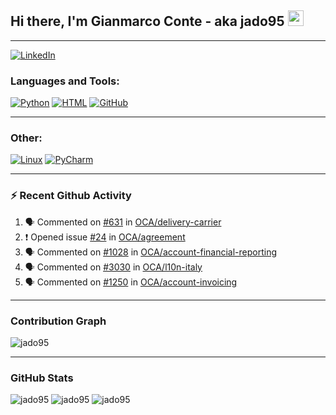 ## Hi there, I'm Gianmarco Conte - aka jado95 <img src="https://media.giphy.com/media/hvRJCLFzcasrR4ia7z/giphy.gif" width="25px">

---
[![LinkedIn](https://img.shields.io/badge/LinkedIn-0077B5?style=for-the-badge&logo=linkedin&logoColor=white)](https://www.linkedin.com/in/gianmarco-conte-591a08106)

### Languages and Tools:

[![Python](https://img.shields.io/badge/Python-3776AB?style=for-the-badge&logo=python&logoColor=white)](https://www.python.org)
[![HTML](https://img.shields.io/badge/HTML5-E34F26?style=for-the-badge&logo=html5&logoColor=white)](https://developer.mozilla.org/en-US/docs/Web/HTML)
[![GitHub](https://img.shields.io/badge/GitHub-100000?style=for-the-badge&logo=github&logoColor=white)](https://github.com/jado95)

---

### Other:

[![Linux](https://img.shields.io/badge/Linux-FCC624?style=for-the-badge&logo=linux&logoColor=black)](https://www.linux.org)
[![PyCharm](https://img.shields.io/badge/pycharm-143?style=for-the-badge&logo=pycharm&logoColor=black&color=black&labelColor=green)](https://www.jetbrains.com/pycharm)

---

### ⚡ Recent  Github Activity

<!--START_SECTION:activity-->
1. 🗣 Commented on [#631](https://github.com/OCA/delivery-carrier/pull/631#issuecomment-1757750952) in [OCA/delivery-carrier](https://github.com/OCA/delivery-carrier)
2. ❗ Opened issue [#24](https://github.com/OCA/agreement/issues/24) in [OCA/agreement](https://github.com/OCA/agreement)
3. 🗣 Commented on [#1028](https://github.com/OCA/account-financial-reporting/pull/1028#issuecomment-1645387187) in [OCA/account-financial-reporting](https://github.com/OCA/account-financial-reporting)
4. 🗣 Commented on [#3030](https://github.com/OCA/l10n-italy/issues/3030#issuecomment-1604342450) in [OCA/l10n-italy](https://github.com/OCA/l10n-italy)
5. 🗣 Commented on [#1250](https://github.com/OCA/account-invoicing/issues/1250#issuecomment-1511102148) in [OCA/account-invoicing](https://github.com/OCA/account-invoicing)
<!--END_SECTION:activity-->

---

### Contribution Graph
![jado95](https://activity-graph.herokuapp.com/graph?username=jado95&theme=github)

---

### GitHub Stats
![jado95](https://github-readme-stats.vercel.app/api?username=jado95&bg_color=30,e96443,904e95&title_color=fff&text_color=fff&count_private=true)
![jado95](https://github-readme-stats.vercel.app/api/top-langs/?username=jado95&show_icons=true&theme=react&count_private=true)
![jado95](https://github-readme-streak-stats.herokuapp.com/?user=jado95&show_icons=true&theme=react&count_private=true)
